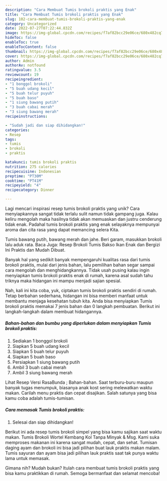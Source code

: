 ```yaml
---
description: "Cara Membuat Tumis brokoli praktis yang Enak"
title: "Cara Membuat Tumis brokoli praktis yang Enak"
slug: 102-cara-membuat-tumis-brokoli-praktis-yang-enak
category: Uncategorized
date: 2022-07-27T07:22:44.832Z
image: https://img-global.cpcdn.com/recipes/f7af82bcc29e06ce/680x482cq70/tumis-brokoli-praktis-foto-resep-utama.jpg
hideToc: false
enableToc: true
enableTocContent: false
thumbnail: https://img-global.cpcdn.com/recipes/f7af82bcc29e06ce/680x482cq70/tumis-brokoli-praktis-foto-resep-utama.jpg
cover: https://img-global.cpcdn.com/recipes/f7af82bcc29e06ce/680x482cq70/tumis-brokoli-praktis-foto-resep-utama.jpg
author: Admin
authorAv: notfound
ratingvalue: 3.5
reviewcount: 19
recipeingredient:
- "1 bonggol brokoli"
- "5 buah udang kecil"
- "5 buah telur puyuh"
- "5 buah baso"
- "1 siung bawang putih"
- "3 buah cabai merah"
- "3 siung bawang merah"
recipeinstructions:

- "Sudah jadi dan siap dihidangkan!"
categories:
- Resep
tags:
- tumis
- brokoli
- praktis

katakunci: tumis brokoli praktis 
nutrition: 275 calories
recipecuisine: Indonesian
preptime: "PT30M"
cooktime: "PT41M"
recipeyield: "4"
recipecategory: Dinner

---
```





Lagi mencari inspirasi resep tumis brokoli praktis yang unik? Cara menyiapkannya sangat tidak terlalu sulit namun tidak gampang juga. Kalau keliru mengolah maka hasilnya tidak akan memuaskan dan justru cenderung tidak enak. Padahal tumis brokoli praktis yang enak selayaknya mempunyai aroma dan cita rasa yang dapat memancing selera Kita.





Tumis bawang putih, bawang merah dan jahe. Beri garam, masukkan brokoli lalu aduk rata. Baca Juga: Resep Brokoli Tumis Bakso Ikan Enak dan Bergizi Ini Praktis dan Mudah Dibuat.

Banyak hal yang sedikit banyak mempengaruhi kualitas rasa dari tumis brokoli praktis, mulai dari jenis bahan, lalu pemilihan bahan segar sampai cara mengolah dan menghidangkannya. Tidak usah pusing kalau ingin menyiapkan tumis brokoli praktis enak di rumah, karena asal sudah tahu triknya maka hidangan ini mampu menjadi sajian spesial.






Nah, kali ini kita coba, yuk, ciptakan tumis brokoli praktis sendiri di rumah. Tetap berbahan sederhana, hidangan ini bisa memberi manfaat untuk membantu menjaga kesehatan tubuh kita. Anda bisa menyiapkan Tumis brokoli praktis memakai 7 jenis bahan dan 0 langkah pembuatan. Berikut ini langkah-langkah dalam membuat hidangannya.

<!--inarticleads1-->

##### Bahan-bahan dan bumbu yang diperlukan dalam menyiapkan Tumis brokoli praktis:

1. Sediakan 1 bonggol brokoli
1. Siapkan 5 buah udang kecil
1. Siapkan 5 buah telur puyuh
1. Siapkan 5 buah baso
1. Persiapkan 1 siung bawang putih
1. Ambil 3 buah cabai merah
1. Ambil 3 siung bawang merah


Lihat Resep Versi RasaBunda ; Bahan-bahan. Saat terburu-buru maupun banyak tugas menumpuk, biasanya anak kost sering melewatkan waktu makan. Carilah menu praktis dan cepat disajikan. Salah satunya yang bisa kamu coba adalah tumis-tumisan. 

<!--inarticleads2-->

##### Cara memasak Tumis brokoli praktis:


1. Selesai dan siap dihidangkan!

Berikut ini ada resep tumis brokoli simpel yang bisa kamu sajikan saat waktu makan. Tumis Brokoli Wortel Kembang Kol Tanpa Minyak &amp; Msg. Kami suka memproses makanan ini karena sangat mudah, cepat, dan sehat. Tumisan daging ayam dan brokoli ini bisa jadi pilihan buat lauk praktis makan malam. Tumis sayuran dan ayam bisa jadi pilihan lauk praktis saat tak punya waktu lama untuk memasak. 

Gimana nih? Mudah bukan? Itulah cara membuat tumis brokoli praktis yang bisa kamu praktikkan di rumah. Semoga bermanfaat dan selamat mencoba!
